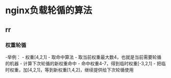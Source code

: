 # nginx负载轮循的算法

## rr

### 权重轮循

-举例：
    - 权重[4,2,1]
    - 取命中算法
        - 取当前权重最大数4，也就是当前需要轮循的机器
    - 计算下次轮循的新权重命中
        - 命中权重4-7，得到临时权重[-3,2,1]
        - 把临时权重，加[4,2,1]，等到新权重[1,4,2]，继续提供给下次轮循使用